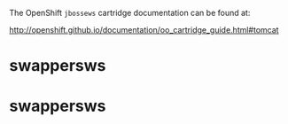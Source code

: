 The OpenShift `jbossews` cartridge documentation can be found at:

http://openshift.github.io/documentation/oo_cartridge_guide.html#tomcat
# swappersws
# swappersws
